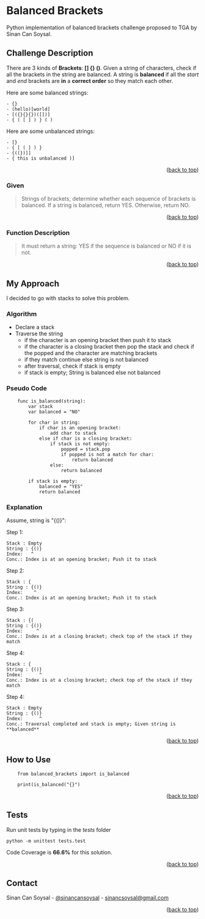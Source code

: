 # Balanced Brackets
Python implementation of balanced brackets challenge proposed to TGA by Sinan Can Soysal. 

## Challenge Description
There are 3 kinds of **Brackets**: **[] {} ()**. Given a string of characters, check if all the brackets in the string are balanced. 
A string is **balanced** if all the _start_ and _end_ brackets are **in** a **correct order** so they match each other. 

Here are some balanced strings:
```
- {}
- (hello)[world]
- [({}{}{})([])]
- { ( [ ] ) } ( )
```

Here are some unbalanced strings:
```
- [}
- { [ ( ] ) }
- {((})]]
- { this is unbalanced )]
```
<p align="right">(<a href="#top">back to top</a>)</p>

### Given
> Strings of brackets, determine whether each sequence of brackets is balanced. If a string is balanced, return YES. Otherwise, return NO.
<p align="right">(<a href="#top">back to top</a>)</p>

### Function Description
> It must return a string: YES if the sequence is balanced or NO if it is not.
<p align="right">(<a href="#top">back to top</a>)</p>

## My Approach
I decided to go with stacks to solve this problem.

### Algorithm
- Declare a stack
- Traverse the string
  - if the character is an opening bracket then push it to stack
  - if the character is a closing bracket then pop the stack and check if the popped and the character are matching brackets
  - if they match continue else string is not balanced
  - after traversal, check if stack is empty
  - if stack is empty; String is balanced else not balanced

### Pseudo Code
```
    func is_balanced(string):
        var stack
        var balanced = "NO"

        for char in string:
            if char is an opening bracket:
                add char to stack
            else if char is a closing bracket:
                if stack is not empty:
                    popped = stack.pop
                    if popped is not a match for char:
                        return balanced
                else:
                    return balanced
        
        if stack is empty:
            balanced = "YES"
            return balanced
```

### Explanation
Assume, string is "{()}":

Step 1: 
```
Stack : Empty
String : {()}
Index:   ^
Conc.: Index is at an opening bracket; Push it to stack
```
Step 2:
```
Stack : {
String : {()}
Index:    ^
Conc.: Index is at an opening bracket; Push it to stack
```
Step 3:
```
Stack : {(
String : {()}
Index:     ^
Conc.: Index is at a closing bracket; check top of the stack if they match
```
Step 4:
```
Stack : {
String : {()}
Index:      ^
Conc.: Index is at a closing bracket; check top of the stack if they match
```
Step 4:
```
Stack : Empty
String : {()}
Index:      ^
Conc.: Traversal completed and stack is empty; Given string is **balanced**
```


<p align="right">(<a href="#top">back to top</a>)</p>

## How to Use
```
    from balanced_brackets import is_balanced

    print(is_balanced("{}")
```
<p align="right">(<a href="#top">back to top</a>)</p>

## Tests
Run unit tests by typing in the _tests_ folder
```
python -m unittest tests.test
```
Code Coverage is **66.6%** for this solution.
<p align="right">(<a href="#top">back to top</a>)</p>

## Contact

Sinan Can Soysal - [@sinancansoysal](https://linkedin.com/in/sinancsoysal) - sinancsoysal@gmail.com

<p align="right">(<a href="#top">back to top</a>)</p>